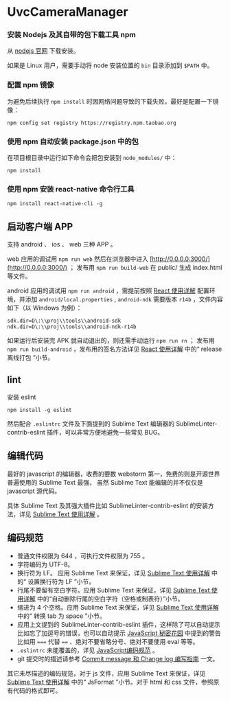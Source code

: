 # UvcCameraManager

### 安装 Nodejs 及其自带的包下载工具 npm
从 [nodejs 官网](nodejs.org) 下载安装。

如果是 Linux 用户，需要手动将 node 安装位置的 `bin` 目录添加到 `$PATH` 中。

### 配置 npm 镜像
为避免后续执行 `npm install` 时因网络问题导致的下载失败，最好是配置一下镜像：

    npm config set registry https://registry.npm.taobao.org

### 使用 npm 自动安装 package.json 中的包
在项目根目录中运行如下命令会把包安装到 `node_modules/` 中：

    npm install

### 使用 npm 安装 react-native 命令行工具

    npm install react-native-cli -g

## 启动客户端 APP
支持 android 、 ios 、 web 三种 APP 。

web 应用的调试用 `npm run web` 然后在浏览器中进入 [http://0.0.0.0:3000/](http://0.0.0.0:3000/) ； 发布用 `npm run build-web` 在 public/ 生成 index.html 等文件。

android 应用的调试用 `npm run android` ，需提前按照 [React 使用详解](https://github.com/flyskywhy/g/blob/master/i主观的体验方式/t快乐的体验/电信/Tool/编程语言/JavaScript/React使用详解.md) 配置环境，并添加 `android/local.properties` , `android-ndk` 需要版本 `r14b` ，文件内容如下（以 Windows 为例）：
```
sdk.dir=D\:\\proj\\tools\\android-sdk
ndk.dir=D\:\\proj\\tools\\android-ndk-r14b
```
如果运行后安装完 APK 就自动退出的，则还需手动运行 `npm run rn` ； 发布用 `npm run build-android` ，发布用的签名方法详见 [React 使用详解](https://github.com/flyskywhy/g/blob/master/i主观的体验方式/t快乐的体验/电信/Tool/编程语言/JavaScript/React使用详解.md) 中的“ release 离线打包 ”小节。

## lint
安装 eslint

    npm install -g eslint

然后配合 `.eslintrc` 文件及下面提到的 Sublime Text 编辑器的 SublimeLinter-contrib-eslint 插件，可以非常方便地避免一些常见 BUG。

## 编辑代码
最好的 javascript 的编辑器，收费的要数 webstorm 第一，免费的则是开源世界普遍使用的 Sublime Text 最强， 虽然 Sublime Text 能编辑的并不仅仅是 javascript 源代码。

具体 Sublime Text 及其强大插件比如 SublimeLinter-contrib-eslint 的安装方法，详见 [Sublime Text 使用详解](https://github.com/flyskywhy/g/blob/master/i主观的体验方式/t快乐的体验/电信/Tool/文档编辑/SublimeText/SublimeText使用详解.md) 。

## 编码规范
* 普通文件权限为 644 ，可执行文件权限为 755 。
* 字符编码为 UTF-8。
* 换行符为 LF。 应用 Sublime Text 来保证，详见 [Sublime Text 使用详解](https://github.com/flyskywhy/g/blob/master/i主观的体验方式/t快乐的体验/电信/Tool/文档编辑/SublimeText/SublimeText使用详解.md) 中的“ 设置换行符为 LF ”小节。
* 行尾不要留有空白字符。应用 Sublime Text 来保证，详见 [Sublime Text 使用详解](https://github.com/flyskywhy/g/blob/master/i主观的体验方式/t快乐的体验/电信/Tool/文档编辑/SublimeText/SublimeText使用详解.md) 中的“自动删除行尾的空白字符（空格或制表符）”小节。
* 缩进为 4 个空格。应用 Sublime Text 来保证，详见 [Sublime Text 使用详解](https://github.com/flyskywhy/g/blob/master/i主观的体验方式/t快乐的体验/电信/Tool/文档编辑/SublimeText/SublimeText使用详解.md) 中的“ 转换 tab 为 space  ”小节。
* 应用上文提到的 SublimeLinter-contrib-eslint 插件，这样除了可以自动提示比如忘了加逗号的错误，也可以自动提示 [JavaScript 秘密花园](http://bonsaiden.github.io/JavaScript-Garden/zh/) 中提到的警告比如用 `===` 代替 `==` 、绝对不要省略分号、绝对不要使用 eval 等等。
* `.eslintrc` 未能覆盖的，详见 [JavaScript编码规范](https://github.com/flyskywhy/g/blob/master/i主观的体验方式/t快乐的体验/电信/Tool/编程语言/JavaScript/JavaScript编码规范.md) 。
* git 提交时的描述请参考 [Commit message 和 Change log 编写指南](http://www.ruanyifeng.com/blog/2016/01/commit_message_change_log.html) 一文。

其它未尽描述的编码规范，对于 js 文件，应用 Sublime Text 来保证，详见 [Sublime Text 使用详解](https://github.com/flyskywhy/g/blob/master/i主观的体验方式/t快乐的体验/电信/Tool/文档编辑/SublimeText/SublimeText使用详解.md) 中的“ JsFormat ”小节。对于 html 和 css 文件，参照原有代码的格式即可。
